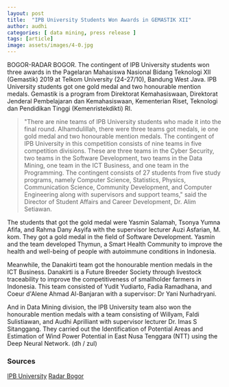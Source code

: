 ```yaml
---
layout: post
title:  "IPB University Students Won Awards in GEMASTIK XII"
author: audhi
categories: [ data mining, press release ]
tags: [article]
image: assets/images/4-0.jpg
---
```

BOGOR-RADAR BOGOR. The contingent of IPB University students won three awards in the Pagelaran Mahasiswa Nasional Bidang Teknologi XII (Gemastik) 2019 at Telkom University (24-27/10), Bandung West Java. IPB University students got one gold medal and two honourable mention medals. Gemastik is a program from Direktorat Kemahasiswaan, Direktorat Jenderal Pembelajaran dan Kemahasiswaan, Kementerian Riset, Teknologi dan Pendidikan Tinggi (Kemenristekdikti) RI.

> "There are nine teams of IPB University students who made it into the final round. Alhamdulillah, there were three teams got medals, ie one gold medal and two honourable mention medals. The contingent of IPB University in this competition consists of nine teams in five  competition divisions. These are three teams in the Cyber ​​Security, two teams in the Software Development, two teams in the Data Mining, one team in the ICT Business, and one team in the Programming. The contingent consists of 27 students from five study programs, namely Computer Science, Statistics, Physics, Communication Science, Community Development, and Computer Engineering along with supervisors and support teams," said the Director of Student Affairs and Career Development, Dr. Alim Setiawan.

The students that got the gold medal were Yasmin Salamah, Tsonya Yumna Afifa, and Rahma Dany Asyifa with the supervisor lecturer Auzi Asfarian, M. kom. They got a gold medal in the field of Software Development. Yasmin and the team developed Thymun, a Smart Health Community to improve the health and well-being of people with autoimmune conditions in Indonesia.

Meanwhile, the Danakirti team got the honourable mention medals in the ICT Business. Danakirti is a Future Breeder Society through livestock traceability to improve the competitiveness of smallholder farmers in Indonesia. This team consisted of Yudit Yudiarto, Fadia Ramadhana, and  Coeur d'Alene Ahmad Al-Banjaran with a supervisor: Dr Yani Nurhadryani.

And in Data Mining division, the IPB University team also won the honourable mention medals with a team consisting of Willyam, Faldi Sulistiawan, and Audhi Aprilliant with supervisor lecturer Dr. Imas S Sitanggang. They carried out the Identification of Potential Areas and Estimation of Wind Power Potential in East Nusa Tenggara (NTT) using the Deep Neural Network. (dh / zul)

### Sources
<a target="_blank" href="https://ipb.ac.id/news/index/2019/10/tiga-tim-mahasiswa-ipb-university-raih-juara-di-gemastik-xii-2019/db00044cce70b0902702c743437f610d" class="btn btn-danger">IPB University</a> <a target="_blank" href="http://www.radarbogor.id/2019/10/30/tiga-tim-mahasiswa-ipb-university-raih-juara-di-gemastik-xii-2019/" class="btn btn-warning">Radar Bogor</a>

